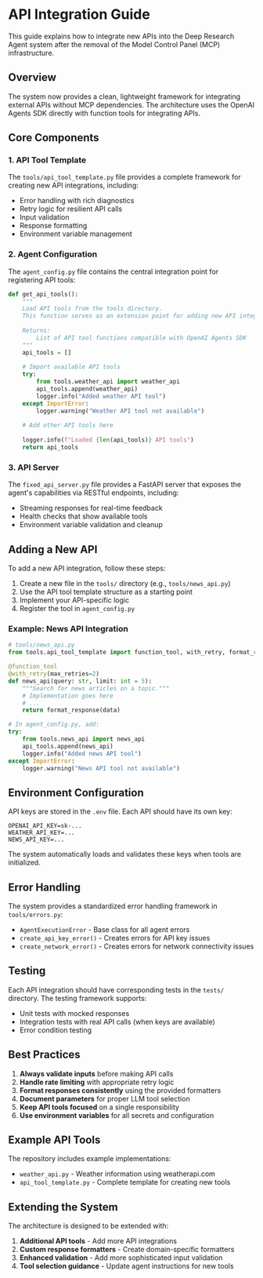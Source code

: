 # API Integration Guide

This guide explains how to integrate new APIs into the Deep Research Agent system after the removal of the Model Control Panel (MCP) infrastructure.

## Overview

The system now provides a clean, lightweight framework for integrating external APIs without MCP dependencies. The architecture uses the OpenAI Agents SDK directly with function tools for integrating APIs.

## Core Components

### 1. API Tool Template

The `tools/api_tool_template.py` file provides a complete framework for creating new API integrations, including:

- Error handling with rich diagnostics
- Retry logic for resilient API calls
- Input validation
- Response formatting
- Environment variable management

### 2. Agent Configuration

The `agent_config.py` file contains the central integration point for registering API tools:

```python
def get_api_tools():
    """
    Load API tools from the tools directory.
    This function serves as an extension point for adding new API integrations.
    
    Returns:
        List of API tool functions compatible with OpenAI Agents SDK
    """
    api_tools = []
    
    # Import available API tools
    try:
        from tools.weather_api import weather_api
        api_tools.append(weather_api)
        logger.info("Added weather API tool")
    except ImportError:
        logger.warning("Weather API tool not available")
    
    # Add other API tools here
    
    logger.info(f"Loaded {len(api_tools)} API tools")
    return api_tools
```

### 3. API Server

The `fixed_api_server.py` file provides a FastAPI server that exposes the agent's capabilities via RESTful endpoints, including:

- Streaming responses for real-time feedback
- Health checks that show available tools
- Environment variable validation and cleanup

## Adding a New API

To add a new API integration, follow these steps:

1. Create a new file in the `tools/` directory (e.g., `tools/news_api.py`)
2. Use the API tool template structure as a starting point
3. Implement your API-specific logic
4. Register the tool in `agent_config.py`

### Example: News API Integration

```python
# tools/news_api.py
from tools.api_tool_template import function_tool, with_retry, format_response

@function_tool
@with_retry(max_retries=2)
def news_api(query: str, limit: int = 5):
    """Search for news articles on a topic."""
    # Implementation goes here
    # ...
    return format_response(data)
```

```python
# In agent_config.py, add:
try:
    from tools.news_api import news_api
    api_tools.append(news_api)
    logger.info("Added news API tool")
except ImportError:
    logger.warning("News API tool not available")
```

## Environment Configuration

API keys are stored in the `.env` file. Each API should have its own key:

```
OPENAI_API_KEY=sk-...
WEATHER_API_KEY=...
NEWS_API_KEY=...
```

The system automatically loads and validates these keys when tools are initialized.

## Error Handling

The system provides a standardized error handling framework in `tools/errors.py`:

- `AgentExecutionError` - Base class for all agent errors
- `create_api_key_error()` - Creates errors for API key issues
- `create_network_error()` - Creates errors for network connectivity issues

## Testing

Each API integration should have corresponding tests in the `tests/` directory. The testing framework supports:

- Unit tests with mocked responses
- Integration tests with real API calls (when keys are available)
- Error condition testing

## Best Practices

1. **Always validate inputs** before making API calls
2. **Handle rate limiting** with appropriate retry logic
3. **Format responses consistently** using the provided formatters
4. **Document parameters** for proper LLM tool selection
5. **Keep API tools focused** on a single responsibility
6. **Use environment variables** for all secrets and configuration

## Example API Tools

The repository includes example implementations:

- `weather_api.py` - Weather information using weatherapi.com
- `api_tool_template.py` - Complete template for creating new tools

## Extending the System

The architecture is designed to be extended with:

1. **Additional API tools** - Add more API integrations
2. **Custom response formatters** - Create domain-specific formatters
3. **Enhanced validation** - Add more sophisticated input validation
4. **Tool selection guidance** - Update agent instructions for new tools